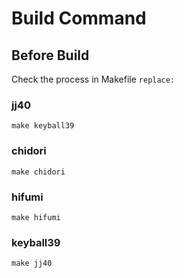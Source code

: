# Build Command

## Before Build

Check the process in Makefile `replace:`

### jj40

<!-- To simply build the firmware file: `make replace && make clean && make puzzlemeter/jj40:2023` -->
<!-- To build and immediately flash: `make clean && make puzzlemeter/jj40:2023:flash` -->

`make keyball39`

### chidori

`make chidori`

### hifumi

`make hifumi`

### keyball39

`make jj40`
